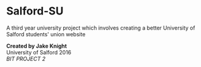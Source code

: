 # Salford-SU
A third year university project which involves creating a better University of Salford students' union website


<b>Created by Jake Knight <br> </b>
University of Salford 2016 <br>
<i>BIT PROJECT 2</i>
